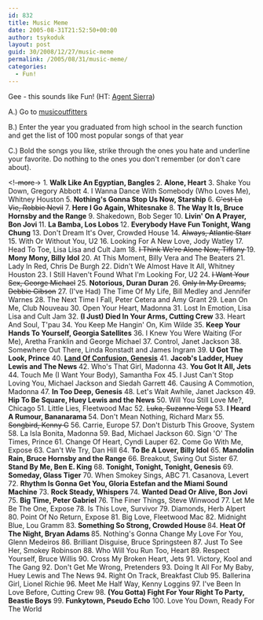 ```yaml
---
id: 832
title: Music Meme
date: 2005-08-31T21:52:50+00:00
author: tsykoduk
layout: post
guid: 30/2008/12/27/music-meme
permalink: /2005/08/31/music-meme/
categories:
  - Fun!
---
```

<p>Gee - this sounds like Fun! (HT: <a href="http://beginaneweachday.blogspot.com/2005/08/music-meme.html">Agent Sierra</a>)</p>


<p>A.) Go to <a href="http://www.musicoutfitters.com">musicoutfitters</a></p>


<p>B.) Enter the year you graduated from high school in the search function and get the list of 100 most popular songs of that year</p>


<p>C.) Bold the songs you like, strike through the ones you hate and underline your favorite. Do nothing to the ones you don't remember (or don't care about).</p>


<p>&lt;!<del>-more</del>-&gt;
1. <strong>Walk Like An Egyptian, Bangles </strong>
2. <strong>Alone, Heart</strong>
3. Shake You Down, Gregory Abbott
4. I Wanna Dance With Somebody (Who Loves Me), Whitney Houston
5. <strong>Nothing's Gonna Stop Us Now, Starship</strong>
6. <strike>C'est La Vie, Robbie Nevil</strike>
7. <strong>Here I Go Again, Whitesnake</strong>
8. <strong>The Way It Is, Bruce Hornsby and the Range</strong>
9. Shakedown, Bob Seger
10. <strong>Livin' On A Prayer, Bon Jovi </strong>
11. <strong>La Bamba, Los Lobos </strong>
12. <strong>Everybody Have Fun Tonight, Wang Chung</strong>
13. Don't Dream It's Over, Crowded House
14. <strike>Always, Atlantic Starr</strike>
15. With Or Without You, U2
16. Looking For A New Love, Jody Watley
17. Head To Toe, Lisa Lisa and Cult Jam
18. <strike>I Think We're Alone Now, Tiffany </strike>
19. <strong>Mony Mony, Billy Idol</strong>
20. At This Moment, Billy Vera and The Beaters
21. Lady In Red, Chris De Burgh
22. Didn't We Almost Have It All, Whitney Houston
23. I Still Haven't Found What I'm Looking For, U2
24. <strike>I Want Your Sex, George Michael</strike>
25. <strong>Notorious, Duran Duran</strong>
26. <strike>Only In My Dreams, Debbie Gibson</strike>
27. (I've Had) The Time Of My Life, Bill Medley and Jennifer Warnes
28. The Next Time I Fall, Peter Cetera and Amy Grant
29. Lean On Me, Club Nouveau
30. Open Your Heart, Madonna
31. Lost In Emotion, Lisa Lisa and Cult Jam
32. <strong>(I Just) Died In Your Arms, Cutting Crew</strong>
33. Heart And Soul, T'pau
34. You Keep Me Hangin' On, Kim Wilde
35. <strong>Keep Your Hands To Yourself, Georgia Satellites</strong>
36. I Knew You Were Waiting (For Me), Aretha Franklin and George Michael
37. Control, Janet Jackson
38. Somewhere Out There, Linda Ronstadt and James Ingram
39. <strong>U Got The Look, Prince</strong>
40. <strong><u>Land Of Confusion, Genesis</u></strong>
41. <strong>Jacob's Ladder, Huey Lewis and The News </strong>
42. Who's That Girl, Madonna
43. <strong>You Got It All, Jets</strong>
44. Touch Me (I Want Your Body), Samantha Fox
45. I Just Can't Stop Loving You, Michael Jackson and Siedah Garrett
46. Causing A Commotion, Madonna
47. <strong>In Too Deep, Genesis</strong>
48. Let's Wait Awhile, Janet Jackson
49. <strong>Hip To Be Square, Huey Lewis and the News</strong>
50. Will You Still Love Me?, Chicago
51. Little Lies, Fleetwood Mac
52. <strike>Luka, Suzanne Vega</strike>
53. <strong>I Heard A Rumour, Bananarama </strong>
54. Don't Mean Nothing, Richard Marx
55. <strike>Songbird, Kenny G</strike>
56. Carrie, Europe
57. Don't Disturb This Groove, System
58. La Isla Bonita, Madonna
59. Bad, Michael Jackson
60. Sign 'O' The Times, Prince
61. Change Of Heart, Cyndi Lauper
62. Come Go With Me, Expose
63. Can't We Try, Dan Hill
64. <strong>To Be A Lover, Billy Idol</strong>
65. <strong>Mandolin Rain, Bruce Hornsby and the Range</strong>
66. Breakout, Swing Out Sister
67. <strong>Stand By Me, Ben E. King</strong>
68. <strong>Tonight, Tonight, Tonight, Genesis</strong>
69. <strong>Someday, Glass Tiger</strong>
70. When Smokey Sings, <span class="caps">ABC</span>
71. Casanova, Levert
72. <strong>Rhythm Is Gonna Get You, Gloria Estefan and the Miami Sound Machine</strong>
73. <strong>Rock Steady, Whispers </strong>
74. <strong>Wanted Dead Or Alive, Bon Jovi </strong>
75. <strong>Big Time, Peter Gabriel</strong>
76. The Finer Things, Steve Winwood
77. Let Me Be The One, Expose
78. Is This Love, Survivor
79. Diamonds, Herb Alpert
80. Point Of No Return, Expose
81. Big Love, Fleetwood Mac
82. Midnight Blue, Lou Gramm
83.<strong> Something So Strong, Crowded House </strong>
84. <strong>Heat Of The Night, Bryan Adams </strong>
85. Nothing's Gonna Change My Love For You, Glenn Medeiros
86. Brilliant Disguise, Bruce Springsteen
87. Just To See Her, Smokey Robinson
88. Who Will You Run Too, Heart
89. Respect Yourself, Bruce Willis
90. Cross My Broken Heart, Jets
91. Victory, Kool and The Gang
92. Don't Get Me Wrong, Pretenders
93. Doing It All For My Baby, Huey Lewis and The News
94. Right On Track, Breakfast Club
95. Ballerina Girl, Lionel Richie
96. Meet Me Half Way, Kenny Loggins
97. I've Been In Love Before, Cutting Crew
98. <strong>(You Gotta) Fight For Your Right To Party, Beastie Boys</strong>
99. <strong>Funkytown, Pseudo Echo</strong>
100. Love You Down, Ready For The World</p>